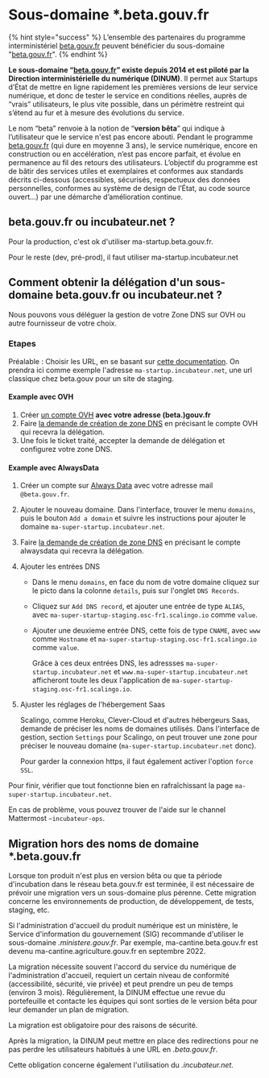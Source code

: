 # Sous-domaine \*.beta.gouv.fr

{% hint style="success" %}
L’ensemble des partenaires du programme interministériel [beta.gouv.fr](http://beta.gouv.fr) peuvent bénéficier du sous-domaine "[beta.gouv.fr](http://beta.gouv.fr)".
{% endhint %}

**Le sous-domaine “**[**beta.gouv.fr**](http://beta.gouv.fr)**” existe depuis 2014 et est piloté par la Direction interministérielle du numérique (DINUM)**. Il permet aux Startups d’État de mettre en ligne rapidement les premières versions de leur service numérique, et donc de tester le service en conditions réelles, auprès de “vrais” utilisateurs, le plus vite possible, dans un périmètre restreint qui s’étend au fur et à mesure des évolutions du service.

Le nom “beta” renvoie à la notion de “**version bêta**” qui indique à l’utilisateur que le service n'est pas encore abouti. Pendant le programme [beta.gouv.fr](http://beta.gouv.fr) (qui dure en moyenne 3 ans), le service numérique, encore en construction ou en accélération, n’est pas encore parfait, et évolue en permanence au fil des retours des utilisateurs. L’objectif du programme est de bâtir des services utiles et exemplaires et conformes aux standards décrits ci-dessous (accessibles, sécurisés, respectueux des données personnelles, conformes au système de design de l’État, au code source ouvert…) par une démarche d’amélioration continue.

## beta.gouv.fr ou incubateur.net ?

Pour la production, c'est ok d'utiliser ma-startup.beta.gouv.fr.

Pour le reste (dev, pré-prod), il faut utiliser ma-startup.incubateur.net

## Comment obtenir la délégation d'un sous-domaine beta.gouv.fr ou incubateur.net ?

Nous pouvons vous déléguer la gestion de votre Zone DNS sur OVH ou autre fournisseur de votre choix.

### Etapes

Préalable : Choisir les URL, en se basant sur [cette documentation](https://doc.incubateur.net/communaute/gerer-sa-startup-detat-ou-de-territoires-au-quotidien/je-fais-des-choix-technologique/choisir-son-nom-de-domaine). On prendra ici comme exemple l'adresse `ma-startup.incubateur.net`, une url classique chez beta.gouv pour un site de staging.

#### Example avec OVH

1. Créer [un compte OVH](https://www.ovh.com/auth/) **avec votre adresse (beta.)gouv.fr**
2. Faire [la demande de création de zone DNS](../gestion-au-quotidien/tech/support-tech.md) en précisant le compte OVH qui recevra la délégation.
3. Une fois le ticket traité, accepter la demande de délégation et configurez votre zone DNS.

#### Example avec AlwaysData

1. Créer un compte sur [Always Data](https://admin.alwaysdata.com/) avec votre adresse mail `@beta.gouv.fr`.
2. Ajouter le nouveau domaine. Dans l'interface, trouver le menu `domains`, puis le bouton `Add a domain` et suivre les instructions pour ajouter le domaine `ma-super-startup.incubateur.net`.
3. Faire [la demande de création de zone DNS](https://doc.incubateur.net/communaute/gerer-sa-startup-detat-ou-de-territoires-au-quotidien/je-fais-des-choix-technologique/infra#comment-faire-une-demande-dops) en précisant le compte alwaysdata qui recevra la délégation.
4. Ajouter les entrées DNS
   * Dans le menu `domains`, en face du nom de votre domaine cliquez sur le picto dans la colonne `details`, puis sur l'onglet `DNS Records`.
   * Cliquez sur `Add DNS record`, et ajouter une entrée de type `ALIAS`, avec `ma-super-startup-staging.osc-fr1.scalingo.io` comme `value`.
   *   Ajouter une deuxieme entrée DNS, cette fois de type `CNAME`, avec `www` comme `Hostname` et `ma-super-startup-staging.osc-fr1.scalingo.io` comme `value`.

       Grâce à ces deux entrées DNS, les adressses `ma-super-startup.incubateur.net` et `www.ma-super-startup.incubateur.net` afficheront toute les deux l'application de `ma-super-startup-staging.osc-fr1.scalingo.io`.
5.  Ajuster les réglages de l'hébergement Saas

    Scalingo, comme Heroku, Clever-Cloud et d'autres hébergeurs Saas, demande de préciser les noms de domaines utilisés. Dans l'interface de gestion, section `Settings` pour Scalingo, on peut trouver une zone pour préciser le nouveau domaine (`ma-super-startup.incubateur.net` donc).

    Pour garder la connexion https, il faut également activer l'option `force SSL`.

Pour finir, vérifier que tout fonctionne bien en rafraîchissant la page `ma-super-startup.incubateur.net`.

En cas de problème, vous pouvez trouver de l'aide sur le channel Mattermost `~incubateur-ops`.

## Migration hors des noms de domaine \*.beta.gouv.fr

Lorsque ton produit n'est plus en version bêta ou que ta période d'incubation dans le réseau beta.gouv.fr est terminée, il est nécessaire de prévoir une migration vers un sous-domaine plus pérenne. Cette migration concerne les environnements de production, de développement, de tests, staging, etc.

Si l'administration d'accueil du produit numérique est un ministère, le Service d'information du gouvernement (SIG) recommande d'utiliser le sous-domaine _.ministere.gouv.fr_. Par exemple, ma-cantine.beta.gouv.fr est devenu ma-cantine.agriculture.gouv.fr en septembre 2022.

La migration nécessite souvent l'accord du service du numérique de l'administration d'accueil, requiert un certain niveau de conformité (accessibilité, sécurité, vie privée) et peut prendre un peu de temps (environ 3 mois). Régulièrement, la DINUM effectue une revue du portefeuille et contacte les équipes qui sont sorties de le version bêta pour leur demander un plan de migration.

La migration est obligatoire pour des raisons de sécurité.

Après la migration, la DINUM peut mettre en place des redirections pour ne pas perdre les utilisateurs habitués à une URL en _.beta.gouv.fr_.

Cette obligation concerne également l'utilisation du _.incubateur.net._
